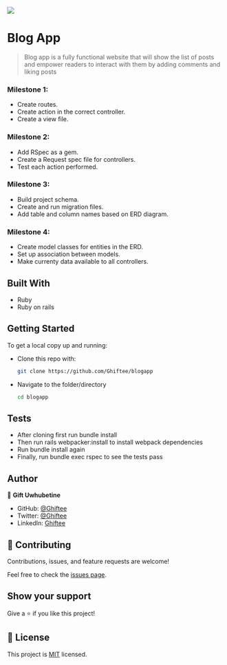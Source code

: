 ![](https://camo.githubusercontent.com/8a4ae3fb98faf74ddf78a6677ceaa6e8872f7f340f569b7c5e1aa9bcc4061d95/68747470733a2f2f696d672e736869656c64732e696f2f62616467652f4d6963726f76657273652d626c756576696f6c6574)

# Blog App

> Blog app is a fully functional website that will show the list of posts and empower readers to interact with them by adding comments and liking posts
 

### Milestone 1:

- Create routes.
- Create action in the correct controller.
- Create a view file.

### Milestone 2:

- Add RSpec as a gem.
- Create a Request spec file for controllers.
- Test each action performed.

### Milestone 3:

- Build project schema.
- Create and run migration files.
- Add table and column names based on ERD diagram.

### Milestone 4:

- Create model classes for entities in the ERD.
- Set up association between models.
- Make currenty data available to all controllers.

## Built With
- Ruby
- Ruby on rails

## Getting Started

To get a local copy up and running:

* Clone this repo with:

    ```bash
    git clone https://github.com/Ghiftee/blogapp
    ```

* Navigate to the folder/directory

    ```bash
    cd blogapp
    ```

## Tests
- After cloning first run bundle install
- Then run rails webpacker:install to install webpack dependencies
- Run bundle install again
- Finally, run bundle exec rspec to see the tests pass

## Author

👤 **Gift Uwhubetine**

- GitHub: [@Ghiftee](https://github.com/ghiftee)
- Twitter: [@Ghiftee](https://twitter.com/i_ghiftee)
- LinkedIn: [Ghiftee](https://linkedin.com/in/giftuwhubetine)

## 🤝 Contributing

Contributions, issues, and feature requests are welcome!

Feel free to check the [issues page](../../issues/).

## Show your support

Give a ⭐️ if you like this project!

## 📝 License

This project is [MIT](./MIT.md) licensed.